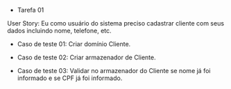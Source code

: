 * Tarefa 01

User Story: Eu como usuário do sistema preciso cadastrar cliente com seus dados incluindo nome, telefone, etc.

- Caso de teste 01: Criar domínio Cliente.

- Caso de teste 02: Criar armazenador de Cliente.

- Caso de teste 03: Validar no armazenador do Cliente se nome já foi informado e se CPF já foi informado.